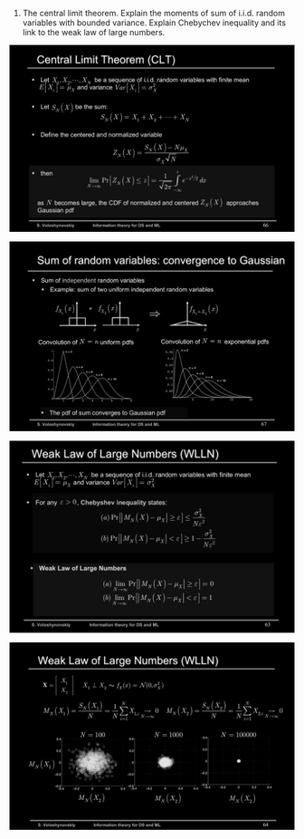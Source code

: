 
1. The central limit theorem. Explain the moments of sum of i.i.d. random variables with bounded variance. Explain Chebychev inequality and its link to the weak law of large numbers.

![central_limit_theoreme](../images/central_limit_theoreme.png)

![the_moment_of_sum_of_iid](../images/the_moment_of_sum_of_iid.png)

![Chebychev_inequality_link_weak_law_of_large_number](../images/Chebychev_inequality_link_weak_law_of_large_number.png)

![weak_law_of_large_number_2](../images/weak_law_of_large_number_2.png)

